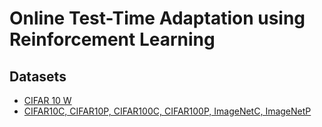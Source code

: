 # Online Test-Time Adaptation using Reinforcement Learning

## Datasets

- [CIFAR 10 W](https://github.com/sxzrt/CIFAR-10-W)
- [CIFAR10C, CIFAR10P, CIFAR100C, CIFAR100P, ImageNetC, ImageNetP](https://github.com/hendrycks/robustness)
